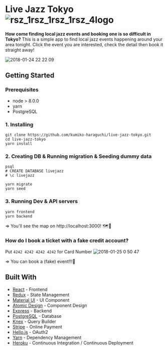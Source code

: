 # Live Jazz Tokyo ![rsz_1rsz_1rsz_1rsz_4logo](https://user-images.githubusercontent.com/28984604/35333415-01adbab8-0152-11e8-9f4a-ec45e55cab9d.png)

**How come finding local jazz events and booking one is so difficult in Tokyo?** This is a simple app to find local jazz events happening around your area tonight. Click the event you are interested, check the detail then book it straight away!

![2018-01-24 22 22 09](https://user-images.githubusercontent.com/28984604/35334271-2218071a-0155-11e8-90bb-d6f97f14533c.png)

## Getting Started
### Prerequisites

- node > 8.0.0
- yarn
- PostgreSQL

### 1. Installing
```
git clone https://github.com/kumiko-haraguchi/live-jazz-tokyo.git
cd live-jazz-tokyo
yarn install
```

### 2. Creating DB & Running migration & Seeding dummy data
```
psql
# CREATE DATABASE livejazz
# \c livejazz

yarn migrate
yarn seed
```

### 3. Running Dev & API servers
```
yarn frontend
yarn backend
```
=> You'll see the map on http://localhost:3000! 🗺💃

### How do I book a ticket with a fake credit account?
Put `4242 4242 4242 4242` for Card Number
![2018-01-25 0 50 47](https://user-images.githubusercontent.com/28984604/35341818-e54e9a14-0169-11e8-906d-6e48a1d8c711.png)

=> You can book a (fake) event!!!🎉 

## Built With
* [React](https://facebook.github.io/react/) - Frontend
* [Redux](https://github.com/reactjs/redux) - State Management
* [Material UI](http://www.material-ui.com/) - UI Component
* [Atomic Design](http://atomicdesign.bradfrost.com/table-of-contents/) - Component Design
* [Express](https://expressjs.com/) - Backend
* [PostgreSQL](https://www.postgresql.org/) - Database
* [Knex](http://knexjs.org/) - Query Builder
* [Stripe](https://stripe.com/) - Online Payment
* [Hello.js](https://adodson.com/hello.js/) - OAuth2
* [Yarn](https://yarnpkg.com/en/) - Dependency Management
* [Heroku](https://heroku.com/) - Continuous Integration / Continuous Deployment
